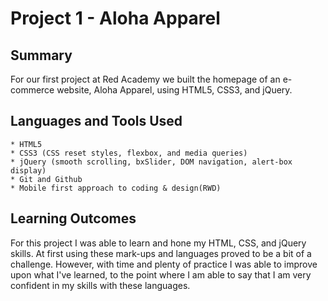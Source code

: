 # Project 1 - Aloha Apparel

## Summary

For our first project at Red Academy we built the homepage of an e-commerce website, Aloha Apparel, using HTML5, CSS3, and jQuery. 

## Languages and Tools Used

	* HTML5
	* CSS3 (CSS reset styles, flexbox, and media queries)
	* jQuery (smooth scrolling, bxSlider, DOM navigation, alert-box display)
	* Git and Github 
	* Mobile first approach to coding & design(RWD)
	

## Learning Outcomes

For this project I was able to learn and hone my HTML, CSS, and jQuery skills. At first using these mark-ups and languages proved to be a bit of a challenge. However,  with time and plenty of practice I was able to improve upon what I've learned, to the point where I am able to say that I am very confident in my skills with these languages. 